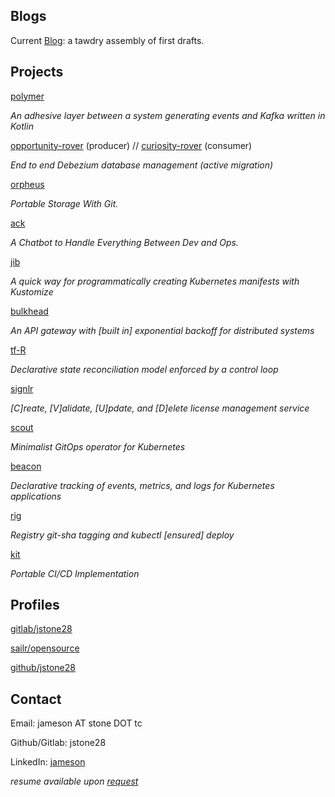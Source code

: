 ## Blogs

Current [Blog](blog/index.md): a tawdry assembly of first drafts.

## Projects

[polymer](https://gitlab.com/jstone28/polymer)

*An adhesive layer between a system generating events and Kafka written in Kotlin*

[opportunity-rover](https://gitlab.com/jstone28/opportunity-rover) (producer) //
[curiosity-rover](https://gitlab.com/jstone28/curiosity-rover) (consumer)

*End to end Debezium database management (active migration)*

[orpheus](https://gitlab.com/sailr/opensource/orpheus)

*Portable Storage With Git.*

[ack](https://gitlab.com/sailr/opensource/ack)

*A Chatbot to Handle Everything Between Dev and Ops.*

[jib](https://gitlab.com/sailr/opensource/jib)

*A quick way for programmatically creating Kubernetes manifests with Kustomize*

[bulkhead](https://gitlab.com/sailr/opensource/bulkhead)

*An API gateway with [built in] exponential backoff for distributed systems*

[tf-R](https://gitlab.com/sailr/opensource/tf-r)

*Declarative state reconciliation model enforced by a control loop*

[signlr](https://gitlab.com/sailr/opensource/signlr)

*[C]reate, [V]alidate, [U]pdate, and [D]elete license management service*

[scout](https://gitlab.com/sailr/opensource/scout)

*Minimalist GitOps operator for Kubernetes*

[beacon](https://gitlab.com/sailr/opensource/beacon)

*Declarative tracking of events, metrics, and logs for Kubernetes applications*

[rig](https://gitlab.com/sailr/opensource/rig)

*Registry git-sha tagging and kubectl [ensured] deploy*

[kit](https://gitlab.com/sailr/opensource/kit)

*Portable CI/CD Implementation*

## Profiles

[gitlab/jstone28](https://gitlab.com/jstone28)

[sailr/opensource](https://gitlab.com/sailr/opensource)

[github/jstone28](https://github.com/jstone28)

## Contact

Email: jameson AT stone DOT tc

Github/Gitlab: jstone28

LinkedIn: [jameson](https://www.linkedin.com/in/jameson-stone-66b521196)

*resume available upon [request](mailto:jameson@stone.tc?subject=[Axiomatic[Dev]]%20Resume%20Request)*
